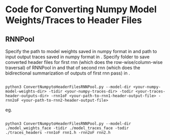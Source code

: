 # Code for Converting Numpy Model Weights/Traces to Header Files


## RNNPool

Specify the path to model weights saved in numpy format in <your-numpy-model-weights-dir> and path to input output traces saved in numpy format in <your-numpy-traces-dir>. Specify folder to save converted header files for first rnn (which does the row-wise/column-wise traversal) of RNNPool in <your-path-to-rnn1-header-output-file> and that of second rnn (which does the bidirectional summarization of outputs of first rnn pass) in <your-path-to-rnn2-header-output-file>.

```shell

python3 ConvertNumpytoHeaderFilesRNNPool.py --model-dir <your-numpy-model-weights-dir> -tidir <your-numpy-traces-dir> -todir <your-traces-header-outputs-dir> -rnn1oF <your-path-to-rnn1-header-output-file> -rnn2oF <your-path-to-rnn2-header-output-file>                                 

```

eg.
```shell

python3 ConvertNumpytoHeaderFilesRNNPool.py --model-dir ./model_weights_face -tidir ./model_traces_face -todir ./traces_headers -rnn1oF rnn1.h -rnn2oF rnn2.h                                 

```